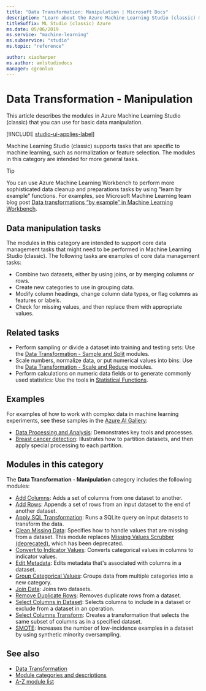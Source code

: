 ```yaml
---
title: "Data Transformation: Manipulation | Microsoft Docs"
description: "Learn about the Azure Machine Learning Studio (classic) modules that you can use for basic data manipulation."
titleSuffix: ML Studio (classic) Azure
ms.date: 05/06/2019
ms.service: "machine-learning"
ms.subservice: "studio"
ms.topic: "reference"

author: xiaoharper
ms.author: amlstudiodocs
manager: cgronlun
---
```

# Data Transformation - Manipulation

This article describes the modules in Azure Machine Learning Studio (classic) that you can use for basic data manipulation.

[!INCLUDE [studio-ui-applies-label](../includes/studio-ui-applies-label.md)]

Machine Learning Studio (classic) supports tasks that are specific to machine learning, such as normalization or feature selection. The modules in this category are intended for more general tasks.

> [!TIP]
> You can use Azure Machine Learning Workbench to perform more sophisticated data cleanup and preparations tasks by using "learn by example" functions. For examples, see Microsoft Machine Learning team blog post [Data transformations “by example” in Machine Learning Workbench](https://blogs.technet.microsoft.com/machinelearning/2017/09/25/by-example-transformations-in-the-azure-machine-learning-workbench/).
   
## Data manipulation tasks
 
The modules in this category are intended to support core data management tasks that might need to be performed in Machine Learning Studio (classic). The following tasks are examples of core data management tasks:
-   Combine two datasets, either by using joins, or by merging columns or rows.
-   Create new categories to use in grouping data.
-   Modify column headings, change column data types, or flag columns as features or labels.
-   Check for missing values, and then replace them with appropriate values.
  
## Related tasks

- Perform sampling or divide a dataset into training and testing sets: Use the [Data Transformation - Sample and Split](data-transformation-sample-and-split.md) modules.
- Scale numbers, normalize data, or put numerical values into bins: Use the [Data Transformation - Scale and Reduce](data-transformation-scale-and-reduce.md) modules.
- Perform calculations on numeric data fields or to generate commonly used statistics: Use the tools in [Statistical Functions](statistical-functions.md).
  
## Examples

For examples of how to work with complex data in machine learning experiments, see these samples in the [Azure AI Gallery](https://azure.microsoft.com/documentation/services/machine-learning/models/):
- [Data Processing and Analysis](https://go.microsoft.com/fwlink/?LinkId=525733): Demonstrates key tools and processes.
- [Breast cancer detection](https://go.microsoft.com/fwlink/?LinkId=525726): Illustrates how to partition datasets, and then apply special processing to each partition.
 
##  Modules in this category

The **Data Transformation - Manipulation** category includes the following modules:
  
- [Add Columns](add-columns.md): Adds a set of columns from one dataset to another.
- [Add Rows](add-rows.md): Appends a set of rows from an input dataset to the end of another dataset.
- [Apply SQL Transformation](apply-sql-transformation.md): Runs a SQLite query on input datasets to transform the data.
- [Clean Missing Data](clean-missing-data.md): Specifies how to handle values that are missing from a dataset. This module replaces [Missing Values Scrubber (deprecated)](missing-values-scrubber-deprecated.md), which has been deprecated.
- [Convert to Indicator Values](convert-to-indicator-values.md): Converts categorical values in columns to indicator values.
- [Edit Metadata](edit-metadata.md): Edits metadata that's associated with columns in a dataset.
- [Group Categorical Values](group-categorical-values.md): Groups data from multiple categories into a new category.
- [Join Data](join-data.md): Joins two datasets.
- [Remove Duplicate Rows](remove-duplicate-rows.md): Removes duplicate rows from a dataset.
- [Select Columns in Dataset](select-columns-in-dataset.md): Selects columns to include in a dataset or exclude from a dataset in an operation.
- [Select Columns Transform](select-columns-transform.md): Creates a transformation that selects the same subset of columns as in a specified dataset.
- [SMOTE](smote.md): Increases the number of low-incidence examples in a dataset by using synthetic minority oversampling.
  
## See also

- [Data Transformation](data-transformation.md)
- [Module categories and descriptions](machine-learning-module-descriptions.md)
- [A-Z module list](a-z-module-list.md)
